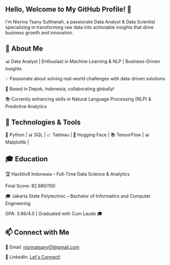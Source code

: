 ## Hello, Welcome to My GitHub Profile! 👋
I'm Nisrina Tsany Sulthanah, a passionate Data Analyst & Data Scientist specializing in transforming raw data into actionable insights that drive business growth and innovation.


## 🚀 About Me
📊 Data Analyst | Enthusiast in Machine Learning & NLP | Business-Driven Insights

💡 Passionate about solving real-world challenges with data-driven solutions

📍 Based in Depok, Indonesia, collaborating globally!

📚 Currently enhancing skills in Natural Language Processing (NLP) & Predictive Analytics

## 🔧 Technologies & Tools
🐍 Python | 📊 SQL | 📈 Tableau | 🤖 Hugging Face | 📚 TensorFlow | 📊 Matplotlib |


## 🎓 Education
🏆 Hacktiv8 Indonesia – Full-Time Data Science & Analytics

Final Score: 82.680/100

🎓 Jakarta State Polytechnic – Bachelor of Informatics and Computer Engineering

GPA: 3.86/4.0 | Graduated with Cum Laude 🎓

## 📫 Connect with Me
📝 Email: nisrinatsany01@gmail.com

💼 LinkedIn: [Let's Connect!](https://www.linkedin.com/in/nisrinatsanys)
